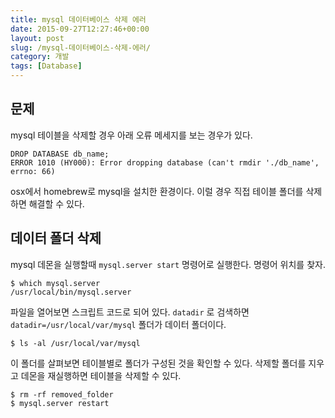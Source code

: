 ```yaml
---
title: mysql 데이터베이스 삭제 에러
date: 2015-09-27T12:27:46+00:00
layout: post
slug: /mysql-데이터베이스-삭제-에러/
category: 개발
tags: [Database]
---
```


## 문제

mysql 테이블을 삭제할 경우 아래 오류 메세지를 보는 경우가 있다.

```
DROP DATABASE db_name;
ERROR 1010 (HY000): Error dropping database (can't rmdir './db_name', errno: 66)
```

osx에서 homebrew로 mysql을 설치한 환경이다. 이럴 경우 직접 테이블 폴더를 삭제하면 해결할 수 있다.

## 데이터 폴더 삭제

mysql 데몬을 실행할때 `mysql.server start` 명령어로 실행한다. 명령어 위치를 찾자.

```
$ which mysql.server
/usr/local/bin/mysql.server
```

파일을 열어보면 스크립트 코드로 되어 있다. `datadir` 로 검색하면 `datadir=/usr/local/var/mysql` 폴더가 데이터 폴더이다.

```
$ ls -al /usr/local/var/mysql
```

이 폴더를 살펴보면 테이블별로 폴더가 구성된 것을 확인할 수 있다. 삭제할 폴더를 지우고 데몬을 재실행하면 테이블을 삭제할 수 있다.

```
$ rm -rf removed_folder
$ mysql.server restart
```
